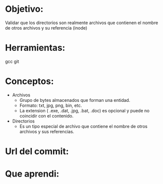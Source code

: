 # Objetivo:
Validar que los directorios son realmente archivos que contienen el nombre de otros archivos y su referencia (inode)

# Herramientas:
gcc
git

# Conceptos:
+ Archivos
  + Grupo de bytes almacenados que forman una entidad.
  + Formato: txt, jpg, png, bin, etc.
  + La extension ( .exe, .dat, .jpg, .bat, .doc) es opcional y puede no coincidir con el contenido.
+ Directorios
  + Es un tipo especial de archivo que contiene el nombre de otros archivos y sus referencias.
# Url del commit:

# Que aprendi:
